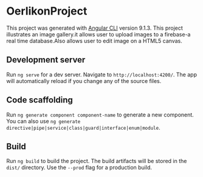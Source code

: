 # OerlikonProject

This project was generated with [Angular CLI](https://github.com/angular/angular-cli) version 9.1.3.
This project illustrates an image gallery.it allows user to upload images to a firebase-a real time database.Also allows user to edit image on a HTML5 canvas.

## Development server

Run `ng serve` for a dev server. Navigate to `http://localhost:4200/`. The app will automatically reload if you change any of the source files.

## Code scaffolding

Run `ng generate component component-name` to generate a new component. You can also use `ng generate directive|pipe|service|class|guard|interface|enum|module`.

## Build

Run `ng build` to build the project. The build artifacts will be stored in the `dist/` directory. Use the `--prod` flag for a production build.